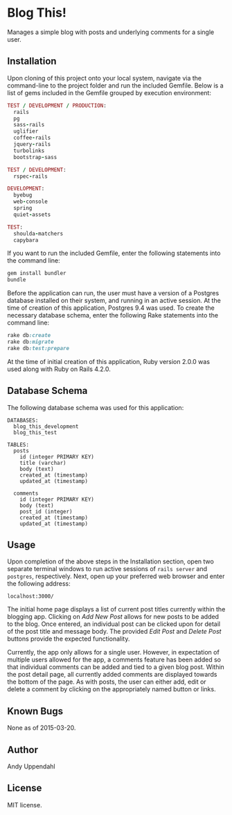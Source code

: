 Blog This!
======================

Manages a simple blog with posts and underlying comments for a
single user.

Installation
------------

Upon cloning of this project onto your local system, navigate via the
command-line to the project folder and run the included Gemfile. Below
is a list of gems included in the Gemfile grouped by execution environment:

```ruby
TEST / DEVELOPMENT / PRODUCTION:
  rails
  pg
  sass-rails
  uglifier
  coffee-rails
  jquery-rails
  turbolinks
  bootstrap-sass

TEST / DEVELOPMENT:
  rspec-rails

DEVELOPMENT:
  byebug
  web-console
  spring
  quiet-assets

TEST:
  shoulda-matchers
  capybara
```

If you want to run the included Gemfile, enter the following statements into
the command line:
```ruby
gem install bundler
bundle
```

Before the application can run, the user must have a version of
a Postgres database installed on their system, and running in an active
session. At the time of creation of this application, Postgres 9.4 was
used. To create the necessary database schema, enter the following Rake
statements into the command line:
```rake
rake db:create
rake db:migrate
rake db:test:prepare
```

At the time of initial creation of this application, Ruby
version 2.0.0 was used along with Ruby on Rails 4.2.0.

Database Schema
-----

The following database schema was used for this application:

```
DATABASES:
  blog_this_development
  blog_this_test

TABLES:
  posts
    id (integer PRIMARY KEY)
    title (varchar)
    body (text)
    created_at (timestamp)
    updated_at (timestamp)

  comments
    id (integer PRIMARY KEY)
    body (text)
    post_id (integer)
    created_at (timestamp)
    updated_at (timestamp)
```

Usage
-----

Upon completion of the above steps in the Installation section, open
two separate terminal windows to run active sessions of ```rails server```
and ```postgres```, respectively. Next, open up your preferred web browser
and enter the following address:

```url
localhost:3000/
```

The initial home page displays a list of current post titles currently
within the blogging app. Clicking on *Add New Post* allows for new
posts to be added to the blog. Once entered, an individual post
can be clicked upon for detail of the post title and message body.
The provided *Edit Post* and *Delete Post* buttons provide the
expected functionality.

Currently, the app only allows for a single user. However, in
expectation of multiple users allowed for the app, a comments
feature has been added so that individual comments can be added
and tied to a given blog post. Within the post detail page, all
currently added comments are displayed towards the bottom of
the page. As with posts, the user can either add, edit or delete
a comment by clicking on the appropriately named button or links.

Known Bugs
----------

None as of 2015-03-20.

Author
------

Andy Uppendahl

License
-------

MIT license.
